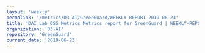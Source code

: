 ```yaml
---
layout: 'weekly'
permalink: '/metrics/D3-AI/GreenGuard/WEEKLY-REPORT-2019-06-23'
title: 'DAI Lab OSS Metrics Metrics report for GreenGuard | WEEKLY-REPORT-2019-06-23'
organization: 'D3-AI'
repository: 'GreenGuard'
current_date: '2019-06-23'
---
```

